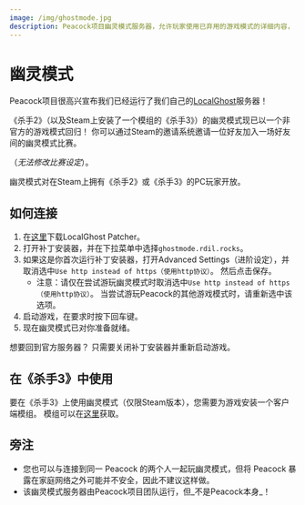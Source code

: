 ```yaml
---
image: /img/ghostmode.jpg
description: Peacock项目幽灵模式服务器，允许玩家使用已弃用的游戏模式的详细内容，
---
```


# 幽灵模式

Peacock项目很高兴宣布我们已经运行了我们自己的[LocalGhost](https://gitlab.com/grappigegovert/LocalGhost)服务器！

《杀手2》（以及Steam上安装了一个模组的《杀手3》）的幽灵模式现已以一个非官方的游戏模式回归！ 你可以通过Steam的邀请系统邀请一位好友加入一场好友间的幽灵模式比赛。

（_无法修改比赛设定_）。

幽灵模式对在Steam上拥有《杀手2》或《杀手3》的PC玩家开放。

## 如何连接

1. 在[这里](https://gitlab.com/grappigegovert/localghost/-/jobs/artifacts/master/download?job=build_patcher)下载LocalGhost Patcher。
2. 打开补丁安装器，并在下拉菜单中选择`ghostmode.rdil.rocks`。
3. 如果这是你首次运行补丁安装器，打开Advanced Settings（进阶设定），并取消选中`Use http instead of https（使用http协议）`。 然后点击保存。
    - 注意：请仅在尝试游玩幽灵模式时取消选中`Use http instead of https（使用http协议）`。 当尝试游玩Peacock的其他游戏模式时，请重新选中该选项。
4. 启动游戏，在要求时按下回车键。
5. 现在幽灵模式已对你准备就绪。

想要回到官方服务器？ 只需要关闭补丁安装器并重新启动游戏。

## 在《杀手3》中使用

要在《杀手3》上使用幽灵模式（仅限Steam版本），您需要为游戏安装一个客户端模组。 模组可以在[这里](https://www.nexusmods.com/hitman3/mods/260)获取。

## 旁注

-   您也可以与连接到同一 Peacock 的两个人一起玩幽灵模式，但将 Peacock 暴露在家庭网络之外可能并不安全，因此不建议这样做。
-   该幽灵模式服务器由Peacock项目团队运行，但_不是Peacock本身_！
